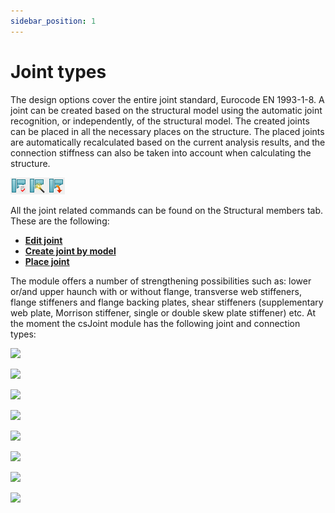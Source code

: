 ```yaml
---
sidebar_position: 1
---
```

# Joint types

The design options cover the entire joint standard, Eurocode EN 1993-1-8. A joint can be created based on the structural model using the automatic joint recognition, or independently, of the structural model. The created joints can be placed in all the necessary places on the structure. The placed joints are automatically recalculated based on the current analysis results, and the connection stiffness can also be taken into account when calculating the structure.

<!-- /wp:paragraph -->

<!-- wp:columns -->

<!-- wp:column {"width":"10%"} -->

<!-- wp:image {"id":9493,"sizeSlug":"large","linkDestination":"none"} -->

![](./img/wp-content-uploads-2021-04-14-1-icons.png)

<!-- /wp:image -->

<!-- /wp:column -->

<!-- wp:column {"width":"90%","editorskit":{"devices":false,"desktop":true,"tablet":true,"mobile":true,"loggedin":true,"loggedout":true,"acf_visibility":"","acf_field":"","acf_condition":"","acf_value":"","migrated":false,"unit_test":false}} -->

<!-- wp:paragraph {"editorskit":{"devices":false,"desktop":true,"tablet":true,"mobile":true,"loggedin":true,"loggedout":true,"acf_visibility":"","acf_field":"","acf_condition":"","acf_value":"","migrated":false,"unit_test":false}} -->

All the joint related commands can be found on the Structural members tab. These are the following:

<!-- /wp:paragraph -->

<!-- wp:list -->

- [**Edit joint**](./14_2_create-joint.md)
- [**Create joint by model**](./14_2_create-joint.md#create-joint-by-model)
- [**Place joint**](./14_2_create-joint.md#place-joint-in-the-global-model)

The module offers a number of strengthening possibilities such as: lower or/and upper haunch with or without flange, transverse web stiffeners, flange stiffeners and flange backing plates, shear stiffeners (supplementary web plate, Morrison stiffener, single or double skew plate stiffener) etc. At the moment the csJoint module has the following joint and connection types:

<!-- /wp:paragraph -->

<!-- wp:image {"align":"center","id":9511,"width":1066,"height":512,"sizeSlug":"full","linkDestination":"media"} -->

[![](https://Consteelsoftware.com/wp-content/uploads/2021/04/14-2-types-1.jpg)](./img/wp-content-uploads-2021-04-14-2-types-1.jpg)

<!-- /wp:image -->

<!-- wp:image {"align":"center","id":9517,"width":412,"height":522,"sizeSlug":"full","linkDestination":"media"} -->

[![](https://Consteelsoftware.com/wp-content/uploads/2021/04/14-2-types-2.jpg)](./img/wp-content-uploads-2021-04-14-2-types-2.jpg)

<!-- /wp:image -->

<!-- wp:image {"align":"center","id":9523,"width":484,"height":534,"sizeSlug":"full","linkDestination":"media"} -->

[![](https://Consteelsoftware.com/wp-content/uploads/2021/04/14-2-types-3.jpg)](./img/wp-content-uploads-2021-04-14-2-types-3.jpg)

<!-- /wp:image -->

<!-- wp:image {"align":"center","id":9529,"width":763,"height":601,"sizeSlug":"full","linkDestination":"media"} -->

[![](https://Consteelsoftware.com/wp-content/uploads/2021/04/14-2-types-4.jpg)](./img/wp-content-uploads-2021-04-14-2-types-4.jpg)

<!-- /wp:image -->

<!-- wp:image {"align":"center","id":9535,"width":271,"height":409,"sizeSlug":"full","linkDestination":"media"} -->

[![](https://Consteelsoftware.com/wp-content/uploads/2021/04/14-2-types-5.jpg)](./img/wp-content-uploads-2021-04-14-2-types-5.jpg)

<!-- /wp:image -->

<!-- wp:image {"align":"center","id":9541,"width":357,"height":404,"sizeSlug":"full","linkDestination":"media"} -->

[![](https://Consteelsoftware.com/wp-content/uploads/2021/04/14-2-types-6.jpg)](./img/wp-content-uploads-2021-04-14-2-types-6.jpg)

<!-- /wp:image -->

<!-- wp:image {"align":"center","id":9547,"width":965,"height":569,"sizeSlug":"full","linkDestination":"media"} -->

[![](https://Consteelsoftware.com/wp-content/uploads/2021/04/14-2-types-7.png)](./img/wp-content-uploads-2021-04-14-2-types-7.png)

<!-- /wp:image -->

<!-- wp:image {"align":"center","id":9553,"width":568,"height":422,"sizeSlug":"full","linkDestination":"media"} -->

[![](https://Consteelsoftware.com/wp-content/uploads/2021/04/14-2-types-8.png)](./img/wp-content-uploads-2021-04-14-2-types-8.png)

<!-- /wp:image -->
